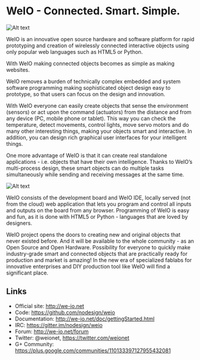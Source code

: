 WeIO - Connected. Smart. Simple.
================================

![Alt text](http://we-io.net/img/weioBack.jpg "WeIO Board")

WeIO is an innovative open source hardware and software platform for rapid prototyping and creation of wirelessly connected interactive objects using only popular web languages such as HTML5 or Python.

With WeIO making connected objects becomes as simple as making websites.

WeIO removes a burden of technically complex embedded and system software programming making sophisticated object design easy to prototype, so that users can focus on the design and innovation.

With WeIO everyone can easily create objects that sense the environment (sensors) or act upon the command (actuators) from the distance and from any device (PC, mobile phone or tablet). This way you can check the temperature, detect movements, control lights, move servo motors and do many other interesting things, making your objects smart and interactive. In addition, you can design rich graphical user interfaces for your intelligent things.

One more advantage of WeIO is that it can create real standalone applications - i.e. objects that have their own intelligence. Thanks to WeIO’s multi-process design, these smart objects can do multiple tasks simultaneously while sending and receiving messages at the same time.

![Alt text](http://we-io.net/img/weioIDE.jpg "WeIO IDE")

WeIO consists of the development board and WeIO IDE, locally served (not from the cloud) web application that lets you program and control all inputs and outputs on the board from any browser. Programming of WeIO is easy and fun, as it is done with HTML5 or Python - languages that are loved by designers.

WeIO project opens the doors to creating new and original objects that never existed before. And it will be available to the whole community - as an Open Source and Open Hardware. Possibility for everyone to quickly make industry-grade smart and connected objects that are practically ready for production and market is amazing! In the new era of specialized fablabs for innovative enterprises and DIY production tool like WeIO will find a significant place. 

## Links
- Official site: http://we-io.net
- Code: https://github.com/nodesign/weio
- Documentation: http://we-io.net/doc/gettingStarted.html
- IRC: https://gitter.im/nodesign/weio
- Forum: http://we-io.net/forum
- Twitter: @weionet, https://twitter.com/weionet
- G+ Community: https://plus.google.com/communities/110133397127955432081
